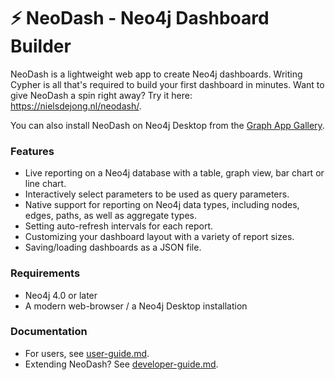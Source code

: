 # ⚡ NeoDash - Neo4j Dashboard Builder
NeoDash is a lightweight web app to create Neo4j dashboards. 
Writing Cypher is all that's required to build your first dashboard in minutes. Want to give NeoDash a spin right away? Try it here:  https://nielsdejong.nl/neodash/.

You can also install NeoDash on Neo4j Desktop from the [Graph App Gallery](install.graphapp.io/).

### Features
- Live reporting on a Neo4j database with a table, graph view, bar chart or line chart.
- Interactively select parameters to be used as query parameters.
- Native support for reporting on Neo4j data types, including nodes, edges, paths, as well as aggregate types.
- Setting auto-refresh intervals for each report.
- Customizing your dashboard layout with a variety of report sizes.
- Saving/loading dashboards as a JSON file.

### Requirements    
- Neo4j 4.0 or later
- A modern web-browser / a Neo4j Desktop installation
### Documentation
- For users, see [user-guide.md](./doc/user-guide.md).
- Extending NeoDash? See [developer-guide.md](./doc/developer-guide.md).

